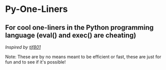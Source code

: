 # Py-One-Liners
## For cool one-liners in the Python programming language **(eval() and exec() are cheating)**
*Inspired by [tjf801](https://github.com/tjf801)*

Note: These are by no means meant to be efficient or fast, these are just for fun and to see if it's possible!
